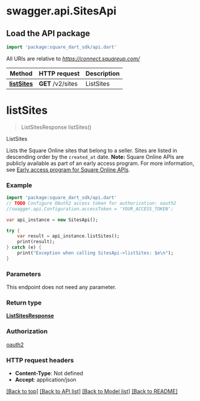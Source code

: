# swagger.api.SitesApi

## Load the API package
```dart
import 'package:square_dart_sdk/api.dart'
```

All URIs are relative to *https://connect.squareup.com/*

Method | HTTP request | Description
------------- | ------------- | -------------
[**listSites**](SitesApi.md#listSites) | **GET** /v2/sites | ListSites

# **listSites**
> ListSitesResponse listSites()

ListSites

Lists the Square Online sites that belong to a seller. Sites are listed in descending order by the `created_at` date.   __Note:__ Square Online APIs are publicly available as part of an early access program. For more information, see [Early access program for Square Online APIs](https://developer.squareup.com/docs/online-api#early-access-program-for-square-online-apis).

### Example
```dart
import 'package:square_dart_sdk/api.dart'
// TODO Configure OAuth2 access token for authorization: oauth2
//swagger.api.Configuration.accessToken = 'YOUR_ACCESS_TOKEN';

var api_instance = new SitesApi();

try {
    var result = api_instance.listSites();
    print(result);
} catch (e) {
    print("Exception when calling SitesApi->listSites: $e\n");
}
```

### Parameters
This endpoint does not need any parameter.

### Return type

[**ListSitesResponse**](ListSitesResponse.md)

### Authorization

[oauth2](../README.md#oauth2)

### HTTP request headers

 - **Content-Type**: Not defined
 - **Accept**: application/json

[[Back to top]](#) [[Back to API list]](../README.md#documentation-for-api-endpoints) [[Back to Model list]](../README.md#documentation-for-models) [[Back to README]](../README.md)

